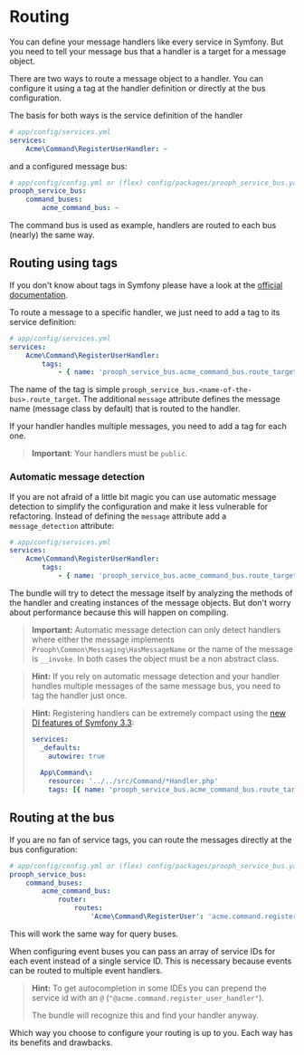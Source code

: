 # Routing

You can define your message handlers like every service in Symfony.
But you need to tell your message bus that a handler is a target for a message object.

There are two ways to route a message object to a handler.
You can configure it using a tag at the handler definition or directly at the bus configuration.

The basis for both ways is the service definition of the handler
```yaml
# app/config/services.yml
services:
    Acme\Command\RegisterUserHandler: ~
```

and a configured message bus:
```yaml
# app/config/config.yml or (flex) config/packages/prooph_service_bus.yaml
prooph_service_bus:
    command_buses:
        acme_command_bus: ~
```
The command bus is used as example, handlers are routed to each bus (nearly) the same way.

## Routing using tags

If you don't know about tags in Symfony please have a look at the
[official documentation](http://symfony.com/doc/current/service_container/tags.html).

To route a message to a specific handler, we just need to add a tag to its service definition:
```yaml
# app/config/services.yml
services:
    Acme\Command\RegisterUserHandler:
        tags:
            - { name: 'prooph_service_bus.acme_command_bus.route_target', message: Acme\Command\RegisterUser }
```

The name of the tag is simple `prooph_service_bus.<name-of-the-bus>.route_target`.
The additional `message` attribute defines the message name (message class by default) that is routed to the handler.

If your handler handles multiple messages, you need to add a tag for each one.

> **Important**: Your handlers must be `public`.

### Automatic message detection

If you are not afraid of a little bit magic
you can use automatic message detection to simplify the configuration and make it less vulnerable for refactoring.
Instead of defining the `message` attribute add a `message_detection` attribute:

```yaml
# app/config/services.yml
services:
    Acme\Command\RegisterUserHandler:
        tags:
            - { name: 'prooph_service_bus.acme_command_bus.route_target', message_detection: true }
```

The bundle will try to detect the message itself
by analyzing the methods of the handler and creating instances of the message objects.
But don't worry about performance because this will happen on compiling.

> **Important:** Automatic message detection can only detect handlers where either
> the message implements `Prooph\Common\Messaging\HasMessageName` or the
> name of the message is `__invoke`. In both cases the object must be a non abstract class.

> **Hint:** If you rely on automatic message detection and your handler handles multiple messages of the same message bus,
> you need to tag the handler just once.

> **Hint:** Registering handlers can be extremely compact using
> the [new DI features of Symfony 3.3](http://symfony.com/doc/current/service_container/3.3-di-changes.html):
>
> ```yaml
> services:
>   _defaults:
>     autowire: true
>   
>   App\Command\:
>     resource: '../../src/Command/*Handler.php'
>     tags: [{ name: 'prooph_service_bus.acme_command_bus.route_target', message_detection: true }]
> ``` 

## Routing at the bus

If you are no fan of service tags, you can route the messages directly at the bus configuration:
```yaml
# app/config/config.yml or (flex) config/packages/prooph_service_bus.yaml
prooph_service_bus:
    command_buses:
        acme_command_bus:
            router:
                routes:
                    'Acme\Command\RegisterUser': 'acme.command.register_user_handler'
```
This will work the same way for query buses.

When configuring event buses you can pass an array of service IDs for each event instead of a single service ID.
This is necessary because events can be routed to multiple event handlers.

> **Hint:** To get autocompletion in some IDEs you can prepend the service id
> with an `@` (`"@acme.command.register_user_handler"`).
>
> The bundle will recognize this and find your handler anyway.

Which way you choose to configure your routing is up to you.
Each way has its benefits and drawbacks.
